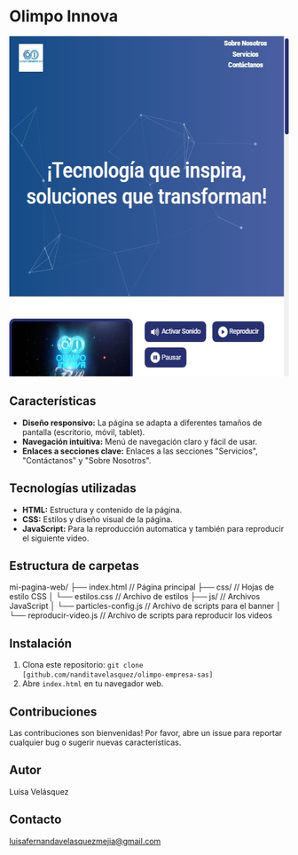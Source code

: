# Olimpo Innova

<div align="center">
   <img src="IMG/pagina-olimpo.jpg" width="582" height="613">
</div>


## Características

* **Diseño responsivo:** La página se adapta a diferentes tamaños de pantalla (escritorio, móvil, tablet).
* **Navegación intuitiva:** Menú de navegación claro y fácil de usar.
* **Enlaces a secciones clave:** Enlaces a las secciones "Servicios", "Contáctanos" y "Sobre Nosotros".


## Tecnologías utilizadas

* **HTML:** Estructura y contenido de la página.
* **CSS:** Estilos y diseño visual de la página.
* **JavaScript:** Para la reproducción automatica y también para reproducir el siguiente video.

## Estructura de carpetas


mi-pagina-web/
├── index.html       // Página principal
├── css/             // Hojas de estilo CSS
│   └── estilos.css    // Archivo de estilos
├── js/              // Archivos JavaScript
│   └── particles-config.js    // Archivo de scripts para el banner
│   └── reproducir-video.js    // Archivo de scripts para reproducir los videos


## Instalación

1. Clona este repositorio: `git clone [github.com/nanditavelasquez/olimpo-empresa-sas]`
2. Abre `index.html` en tu navegador web.

## Contribuciones

Las contribuciones son bienvenidas! Por favor, abre un issue para reportar cualquier bug o sugerir nuevas características.

## Autor

Luisa Velásquez

## Contacto

luisafernandavelasquezmejia@gmail.com